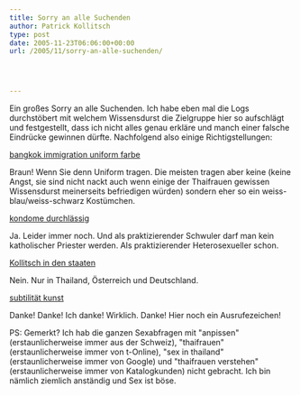 ```yaml
---
title: Sorry an alle Suchenden
author: Patrick Kollitsch
type: post
date: 2005-11-23T06:06:00+00:00
url: /2005/11/sorry-an-alle-suchenden/




---
```

Ein großes Sorry an alle Suchenden. Ich habe eben mal die Logs durchstöbert mit welchem Wissensdurst die Zielgruppe hier so aufschlägt und festgestellt, dass ich nicht alles genau erkläre und manch einer falsche Eindrücke gewinnen dürfte. Nachfolgend also einige Richtigstellungen:

[bangkok immigration uniform farbe][1]

Braun! Wenn Sie denn Uniform tragen. Die meisten tragen aber keine (keine Angst, sie sind nicht nackt auch wenn einige der Thaifrauen gewissen Wissensdurst meinerseits befriedigen würden) sondern eher so ein weiss-blau/weiss-schwarz Kostümchen.

[kondome durchlässig][2]

Ja. Leider immer noch. Und als praktizierender Schwuler darf man kein katholischer Priester werden. Als praktizierender Heterosexueller schon.

[Kollitsch in den staaten][3]

Nein. Nur in Thailand, Österreich und Deutschland.

[subtilität kunst][4]

Danke! Danke! Ich danke! Wirklich. Danke! Hier noch ein Ausrufezeichen!

PS: Gemerkt? Ich hab die ganzen Sexabfragen mit "anpissen" (erstaunlicherweise immer aus der Schweiz), "thaifrauen" (erstaunlicherweise immer von t-Online), "sex in thailand" (erstaunlicherweise immer von Google) und "thaifrauen verstehen" (erstaunlicherweise immer von Katalogkunden) nicht gebracht. Ich bin nämlich ziemlich anständig und Sex ist böse.

 [1]: http://www.google.de/search?hl=de&q=bangkok+immigration+uniform+farbe
 [2]: http://www.google.de/search?hl=de&q=kondome+durchl%C3%A4ssig&btnG=Google-Suche
 [3]: http://www.google.ch/search?hl=de&q=Kollitsch+in+den+staaten
 [4]: http://www.google.de/search?hl=de&q=subtilit%C3%A4t+kunst
